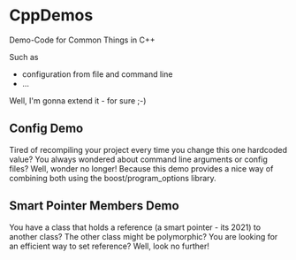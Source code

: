 CppDemos
========
Demo-Code for Common Things in C++

Such as 
 - configuration from file and command line
 - ...
 
 Well, I'm gonna extend it - for sure ;-)

Config Demo 
-----------

Tired of recompiling your project every time you change this one hardcoded value? You always wondered about command line arguments or config files? Well, wonder no longer! Because this demo provides a nice way of combining both using the boost/program_options library.


Smart Pointer Members Demo 
--------------------------

You have a class that holds a reference (a smart pointer - its 2021) to another class? The other class might be polymorphic? You are looking for an efficient way to set reference? Well, look no further! 
